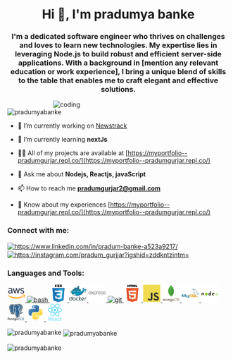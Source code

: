 <h1 align="center">Hi 👋, I'm pradumya banke</h1>
<h3 align="center">I'm a dedicated software engineer who thrives on challenges and loves to learn new technologies. My expertise lies in leveraging Node.js to build robust and efficient server-side applications. With a background in [mention any relevant education or work experience], I bring a unique blend of skills to the table that enables me to craft elegant and effective solutions.</h3>

<img align="right" alt="coding" width="400" src="https://www.google.com/url?sa=i&url=https%3A%2F%2Fgithub.com%2Frudrabarad%2FGifs&psig=AOvVaw0lAm7KdMJAQvvSynSW1gDF&ust=1695377573832000&source=images&cd=vfe&opi=89978449&ved=0CBAQjRxqFwoTCMCXo-K7u4EDFQAAAAAdAAAAABAE">

<p align="left"> <img src="https://komarev.com/ghpvc/?username=pradumyabanke&label=Profile%20views&color=0e75b6&style=flat" alt="pradumyabanke" /> </p>

- 🔭 I’m currently working on [Newstrack](https://github.com/pradumyabanke/News_track.git)

- 🌱 I’m currently learning **nextJs**

- 👨‍💻 All of my projects are available at [https://myportfolio--pradumgurjar.repl.co/](https://myportfolio--pradumgurjar.repl.co/)

- 💬 Ask me about **Nodejs, Reactjs, javaScript**

- 📫 How to reach me **pradumgurjar2@gmail.com**

- 📄 Know about my experiences [https://myportfolio--pradumgurjar.repl.co/](https://myportfolio--pradumgurjar.repl.co/)

<h3 align="left">Connect with me:</h3>
<p align="left">
<a href="https://linkedin.com/in/https://www.linkedin.com/in/pradum-banke-a523a9217/" target="blank"><img align="center" src="https://raw.githubusercontent.com/rahuldkjain/github-profile-readme-generator/master/src/images/icons/Social/linked-in-alt.svg" alt="https://www.linkedin.com/in/pradum-banke-a523a9217/" height="30" width="40" /></a>
<a href="https://instagram.com/https://instagram.com/pradum_gurjjar?igshid=zddkntzintm=" target="blank"><img align="center" src="https://raw.githubusercontent.com/rahuldkjain/github-profile-readme-generator/master/src/images/icons/Social/instagram.svg" alt="https://instagram.com/pradum_gurjjar?igshid=zddkntzintm=" height="30" width="40" /></a>
</p>

<h3 align="left">Languages and Tools:</h3>
<p align="left"> <a href="https://aws.amazon.com" target="_blank" rel="noreferrer"> <img src="https://raw.githubusercontent.com/devicons/devicon/master/icons/amazonwebservices/amazonwebservices-original-wordmark.svg" alt="aws" width="40" height="40"/> </a> <a href="https://www.gnu.org/software/bash/" target="_blank" rel="noreferrer"> <img src="https://www.vectorlogo.zone/logos/gnu_bash/gnu_bash-icon.svg" alt="bash" width="40" height="40"/> </a> <a href="https://www.w3schools.com/css/" target="_blank" rel="noreferrer"> <img src="https://raw.githubusercontent.com/devicons/devicon/master/icons/css3/css3-original-wordmark.svg" alt="css3" width="40" height="40"/> </a> <a href="https://www.docker.com/" target="_blank" rel="noreferrer"> <img src="https://raw.githubusercontent.com/devicons/devicon/master/icons/docker/docker-original-wordmark.svg" alt="docker" width="40" height="40"/> </a> <a href="https://expressjs.com" target="_blank" rel="noreferrer"> <img src="https://raw.githubusercontent.com/devicons/devicon/master/icons/express/express-original-wordmark.svg" alt="express" width="40" height="40"/> </a> <a href="https://git-scm.com/" target="_blank" rel="noreferrer"> <img src="https://www.vectorlogo.zone/logos/git-scm/git-scm-icon.svg" alt="git" width="40" height="40"/> </a> <a href="https://www.w3.org/html/" target="_blank" rel="noreferrer"> <img src="https://raw.githubusercontent.com/devicons/devicon/master/icons/html5/html5-original-wordmark.svg" alt="html5" width="40" height="40"/> </a> <a href="https://developer.mozilla.org/en-US/docs/Web/JavaScript" target="_blank" rel="noreferrer"> <img src="https://raw.githubusercontent.com/devicons/devicon/master/icons/javascript/javascript-original.svg" alt="javascript" width="40" height="40"/> </a> <a href="https://www.mongodb.com/" target="_blank" rel="noreferrer"> <img src="https://raw.githubusercontent.com/devicons/devicon/master/icons/mongodb/mongodb-original-wordmark.svg" alt="mongodb" width="40" height="40"/> </a> <a href="https://www.mysql.com/" target="_blank" rel="noreferrer"> <img src="https://raw.githubusercontent.com/devicons/devicon/master/icons/mysql/mysql-original-wordmark.svg" alt="mysql" width="40" height="40"/> </a> <a href="https://nodejs.org" target="_blank" rel="noreferrer"> <img src="https://raw.githubusercontent.com/devicons/devicon/master/icons/nodejs/nodejs-original-wordmark.svg" alt="nodejs" width="40" height="40"/> </a> <a href="https://www.postgresql.org" target="_blank" rel="noreferrer"> <img src="https://raw.githubusercontent.com/devicons/devicon/master/icons/postgresql/postgresql-original-wordmark.svg" alt="postgresql" width="40" height="40"/> </a> <a href="https://www.python.org" target="_blank" rel="noreferrer"> <img src="https://raw.githubusercontent.com/devicons/devicon/master/icons/python/python-original.svg" alt="python" width="40" height="40"/> </a> <a href="https://reactjs.org/" target="_blank" rel="noreferrer"> <img src="https://raw.githubusercontent.com/devicons/devicon/master/icons/react/react-original-wordmark.svg" alt="react" width="40" height="40"/> </a> </p>

<p><img align="left" src="https://github-readme-stats.vercel.app/api/top-langs?username=pradumyabanke&show_icons=true&locale=en&layout=compact" alt="pradumyabanke" /></p>

<p>&nbsp;<img align="center" src="https://github-readme-stats.vercel.app/api?username=pradumyabanke&show_icons=true&locale=en" alt="pradumyabanke" /></p>

<p><img align="center" src="https://github-readme-streak-stats.herokuapp.com/?user=pradumyabanke&" alt="pradumyabanke" /></p>
